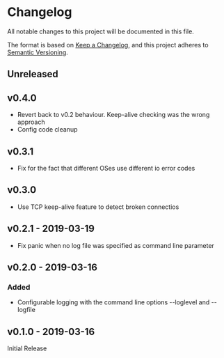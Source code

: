 # Changelog
All notable changes to this project will be documented in this file.

The format is based on [Keep a Changelog](https://keepachangelog.com/en/1.0.0/),
and this project adheres to [Semantic Versioning](https://semver.org/spec/v2.0.0.html).

## Unreleased

## v0.4.0
- Revert back to v0.2 behaviour. Keep-alive checking was the wrong approach
- Config code cleanup

## v0.3.1
- Fix for the fact that different OSes use different io error codes

## v0.3.0
- Use TCP keep-alive feature to detect broken connectios

## v0.2.1 - 2019-03-19
- Fix panic when no log file was specified as command line parameter

## v0.2.0 - 2019-03-16
### Added
- Configurable logging with the command line options --loglevel and --logfile

## v0.1.0 - 2019-03-16
Initial Release

